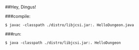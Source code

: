 ##Hey, Dingus!

###compile:

```$ javac -classpath ./distro/libjcsi.jar:. HelloDungeon.java```

###run:

```$ java -classpath ./distro/libjcsi.jar:. HelloDungeon```